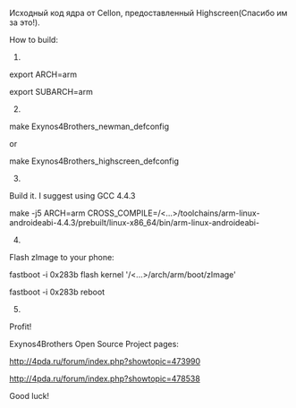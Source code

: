
Исходный код ядра от Cellon, предоставленный Highscreen(Спасибо им за это!).

How to build:

1.

export ARCH=arm

export SUBARCH=arm

2.

make Exynos4Brothers_newman_defconfig

or

make Exynos4Brothers_highscreen_defconfig

3.

Build it. I suggest using GCC 4.4.3

make -j5 ARCH=arm CROSS_COMPILE=/<...>/toolchains/arm-linux-androideabi-4.4.3/prebuilt/linux-x86_64/bin/arm-linux-androideabi-

4.

Flash zImage to your phone:

fastboot -i 0x283b flash kernel '/<...>/arch/arm/boot/zImage'

fastboot -i 0x283b reboot

5.

Profit!

Exynos4Brothers Open Source Project pages:

http://4pda.ru/forum/index.php?showtopic=473990

http://4pda.ru/forum/index.php?showtopic=478538

Good luck!

